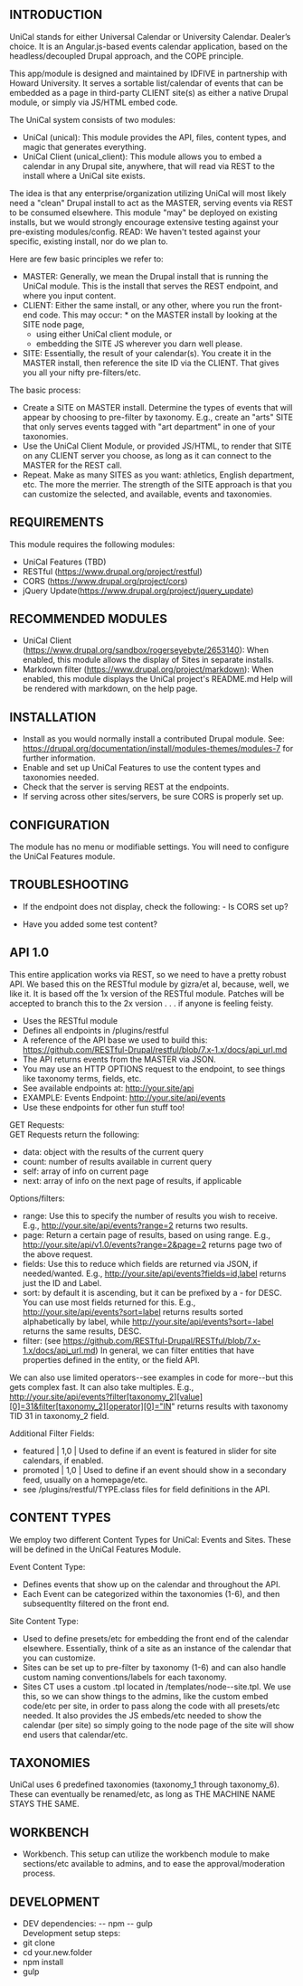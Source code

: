 INTRODUCTION
------------  
UniCal stands for either Universal Calendar or University Calendar. Dealer’s
choice. It is an Angular.js-based events calendar application, based on the
headless/decoupled Drupal approach, and the COPE principle.  

This app/module is designed and maintained by IDFIVE in partnership with Howard
University. It serves a sortable list/calendar of events that can be embedded as
a page in third-party CLIENT site(s) as either a native Drupal module, or simply
via JS/HTML embed code.

The UniCal system consists of two modules:  

* UniCal (unical): This module provides the API, files, content types, and magic
  that generates everything.
* UniCal Client (unical_client): This module allows you to embed a calendar in
  any Drupal site, anywhere, that will read via REST to the install where a
  UniCal site exists.  

The idea is that any enterprise/organization utilizing UniCal will most likely
need a "clean" Drupal install to act as the MASTER, serving events via REST to
be consumed elsewhere. This module "may" be deployed on existing installs, but
we would strongly encourage extensive testing against your pre-existing
modules/config. READ: We haven't tested against your specific, existing install,
nor do we plan to.  

Here are few basic principles we refer to:
* MASTER: Generally, we mean the Drupal install that is running the UniCal
  module. This is the install that serves the REST endpoint, and where you input
  content.
* CLIENT: Either the same install, or any other, where you run the front-end code.
  This may occur: * on the MASTER install by looking at the SITE node page,
  - using either UniCal client module, or 
  - embedding the SITE JS wherever you darn well please.
* SITE: Essentially, the result of your calendar(s). You create it in the MASTER
  install, then reference the site ID via the CLIENT. That gives you all your
  nifty pre-filters/etc.  

The basic process:
* Create a SITE on MASTER install. Determine the types of   events that will
  appear by choosing to pre-filter by taxonomy. E.g., create an "arts" SITE that
  only serves events tagged with "art department" in one of your taxonomies.
* Use the UniCal Client Module, or provided JS/HTML, to render that SITE on any
  CLIENT server you choose, as long as it can connect to the MASTER for the REST
  call.
* Repeat. Make as many SITES as you want: athletics, English department, etc.
  The more the merrier. The strength of the SITE approach is that you can
  customize the selected, and available, events and taxonomies.  

REQUIREMENTS
------------  
This module requires the following modules:   
* UniCal Features (TBD)  
* RESTful (https://www.drupal.org/project/restful)  
* CORS (https://www.drupal.org/project/cors)  
* jQuery Update(https://www.drupal.org/project/jquery_update)  

RECOMMENDED MODULES
-------------------   
* UniCal Client (https://www.drupal.org/sandbox/rogerseyebyte/2653140): When
  enabled, this module allows the display of Sites in separate installs.  
* Markdown filter (https://www.drupal.org/project/markdown): When enabled, this
  module displays the UniCal project's README.md Help will be rendered with
  markdown, on the help page.  

INSTALLATION
------------  
* Install as you would normally install a contributed Drupal module. See:  
  https://drupal.org/documentation/install/modules-themes/modules-7 for further
  information.
* Enable and set up UniCal Features to use the content types and taxonomies needed.
* Check that the server is serving REST at the endpoints.
* If serving across other sites/servers, be sure CORS is properly set up.  

CONFIGURATION
-------------  
The module has no menu or modifiable settings. You will need to configure the
UniCal Features module.  

TROUBLESHOOTING
---------------  
* If the endpoint does not display, check the following:   - Is CORS set up?   
- Have you added some test content?   

API 1.0
-------
This entire application works via REST, so we need to have a pretty robust API.
We based this on the RESTful module by gizra/et al, because, well, we like it.
It is based off the 1x version of the RESTful module. Patches will be accepted
to branch this to the 2x version . . . if anyone is feeling feisty.
* Uses the RESTful module
* Defines all endpoints in /plugins/restful
* A reference of the API base we used to build this:
  https://github.com/RESTful-Drupal/restful/blob/7.x-1.x/docs/api_url.md
* The API returns events from the MASTER via JSON.
* You may use an HTTP OPTIONS request to the endpoint, to see things like
  taxonomy terms, fields, etc.
* See available endpoints at: http://your.site/api
* EXAMPLE: Events Endpoint: http://your.site/api/events
* Use these endpoints for other fun stuff too!  

GET Requests:  
GET Requests return the following:
* data: object with the results of the current query
* count: number of results available in current query
* self: array of info on current page
* next: array of info on the next page of results, if applicable  

Options/filters:  
* range: Use this to specify the number of results you wish to receive. E.g.,
  http://your.site/api/events?range=2 returns two results.  
* page: Return a certain page of results, based on using range. E.g.,
  http://your.site/api/v1.0/events?range=2&page=2 returns page two of the above
  request.  
* fields: Use this to reduce which fields are returned via JSON, if
  needed/wanted. E.g., http://your.site/api/events?fields=id,label returns just
  the ID and Label.  
* sort: by default it is ascending, but it can be prefixed by a - for DESC. You
  can use most fields returned for this. E.g., http://your.site/api/events?sort=label
  returns results sorted alphabetically by label, while
  http://your.site/api/events?sort=-label returns the same results, DESC.
* filter: (see https://github.com/RESTful-Drupal/RESTful/blob/7.x-1.x/docs/api_url.md)
  In general, we can filter entities that have properties defined in the entity,
  or the field API.

We can also use limited operators--see examples in code for more--but this gets
complex fast. It can also take multiples. E.g., http://your.site/api/events?filter[taxonomy_2][value][0]=31&filter[taxonomy_2][operator][0]="IN"
returns results with taxonomy TID 31 in taxonomy_2 field.

Additional Filter Fields:
* featured | 1,0 | Used to define if an event is featured in slider for site
  calendars, if enabled.
* promoted | 1,0 | Used to define if an event should show in a secondary feed,
  usually on a homepage/etc.
* see /plugins/restful/TYPE.class files for field definitions in the API.  


CONTENT TYPES
-------------
We employ two different Content Types for UniCal: Events and Sites. These will be
defined in the UniCal Features Module.  

Event Content Type:
* Defines events that show up on the calendar and throughout the API.
* Each Event can be categorized within the taxonomies (1-6), and then subsequentlty
  filtered on the front end.  

Site Content Type:
* Used to define presets/etc for embedding the front end of the calendar
  elsewhere. Essentially, think of a site as an instance of the calendar that
  you can customize.
* Sites can be set up to pre-filter by taxonomy (1-6) and can also handle custom
  naming conventions/labels for each taxonomy.
* Sites CT uses a custom .tpl located in /templates/node--site.tpl. We use this,
  so we can show things to the admins, like the custom embed code/etc per site,
  in order to pass along the code with all presets/etc needed. It also provides
  the JS embeds/etc needed to show the calendar (per site) so simply going to the
  node page of the site will show end users that calendar/etc.  

TAXONOMIES
----------
UniCal uses 6 predefined taxonomies (taxonomy_1 through taxonomy_6). These can
eventually be renamed/etc, as long as THE MACHINE NAME STAYS THE SAME.  

WORKBENCH
---------
- Workbench. This setup can utilize the workbench module to make sections/etc
  available to admins, and to ease the approval/moderation process.  

DEVELOPMENT
-----------
* DEV dependencies:
-- npm
-- gulp  
Development setup steps:
* git clone
* cd your.new.folder
* npm install
* gulp
